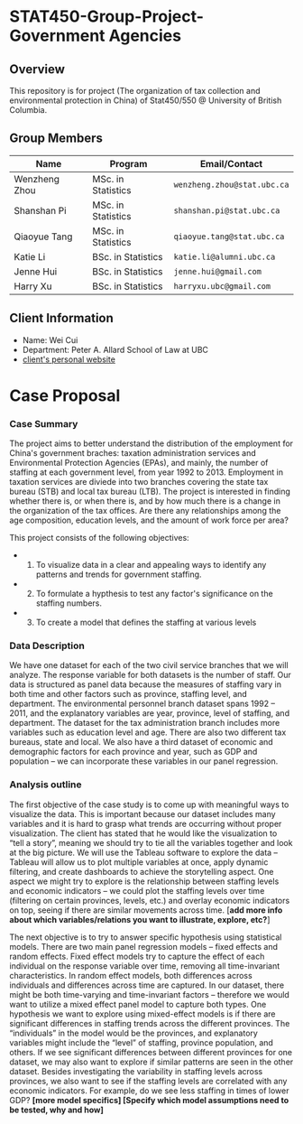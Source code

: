 # STAT450-Group-Project-Government Agencies

## Overview

This repository is for project (The organization of tax collection and environmental protection in China) of Stat450/550 @ University of British Columbia.

## Group Members

|   **Name**     |     **Program**           |    **Email/Contact**              |
|----------------|---------------------------|-----------------------------------|
| Wenzheng Zhou  |    MSc. in Statistics     |    `wenzheng.zhou@stat.ubc.ca`    |
| Shanshan Pi    |    MSc. in Statistics     |    `shanshan.pi@stat.ubc.ca`      |
| Qiaoyue Tang   |    MSc. in Statistics     |    `qiaoyue.tang@stat.ubc.ca`     |
| Katie Li       |    BSc. in Statistics     |    `katie.li@alumni.ubc.ca`       |
| Jenne Hui      |    BSc. in Statistics     |    `jenne.hui@gmail.com`          |
| Harry Xu       |    BSc. in Statistics     |    `harryxu.ubc@gmail.com`        |

## Client Information

- Name: Wei Cui 
- Department: Peter A. Allard School of Law at UBC
- [client's personal website](https://ubc.academia.edu/WeiCui)

# Case Proposal

### Case Summary

The project aims to better understand the distribution of the employment for China's government braches: taxation administration services and Environmental Protection Agencies (EPAs), and mainly, the number of staffing at each government level, from year 1992 to 2013. Employment in taxation services are diviede into two branches covering the state tax bureau (STB) and local tax bureau (LTB). 
The project is interested in finding whether there is, or when there is, and by how much there is a change in the organization of the tax offices. Are there any relationships among the age composition, education levels, and the amount of work force per area?

This project consists of the following objectives: 
- 1. To visualize data in a clear and appealing ways to identify any patterns and trends for government staffing.  
- 2. To formulate a hypthesis to test any factor's significance on the staffing numbers.
- 3. To create a model that defines the staffing at various levels

### Data Description

We have one dataset for each of the two civil service branches that we will analyze. The response variable for both datasets is the number of staff. Our data is structured as panel data because the measures of staffing vary in both time and other factors such as province, staffing level, and department. The environmental personnel branch dataset spans 1992 – 2011, and the explanatory variables are year, province, level of staffing, and department. The dataset for the tax administration branch includes more variables such as education level and age. There are also two different tax bureaus, state and local. We also have a third dataset of economic and demographic factors for each province and year, such as GDP and population – we can incorporate these variables in our panel regression.

### Analysis outline
  
  The first objective of the case study is to come up with meaningful ways to visualize the data. This is important because our dataset includes many variables and it is hard to grasp what trends are occurring without proper visualization. The client has stated that he would like the visualization to “tell a story”, meaning we should try to tie all the variables together and look at the big picture. We will use the Tableau software to explore the data – Tableau will allow us to plot multiple variables at once, apply dynamic filtering, and create dashboards to achieve the storytelling aspect. One aspect we might try to explore is the relationship between staffing levels and economic indicators – we could plot the staffing levels over time (filtering on certain provinces, levels, etc.) and overlay economic indicators on top, seeing if there are similar movements across time.  [**add more info about which variables/relations you want to illustrate, explore, etc?**]
 
 The next objective is to try to answer specific hypothesis using statistical models. There are two main panel regression models – fixed effects and random effects. Fixed effect models try to capture the effect of each individual on the response variable over time, removing all time-invariant characteristics. In random effect models, both differences across individuals and differences across time are captured. In our dataset, there might be both time-varying and time-invariant factors – therefore we would want to utilize a mixed effect panel model to capture both types.  One hypothesis we want to explore using mixed-effect models is if there are significant differences in staffing trends across the different provinces. The “individuals” in the model would be the provinces, and explanatory variables might include the “level” of staffing, province population, and others. If we see significant differences between different provinces for one dataset, we may also want to explore if similar patterns are seen in the other dataset. Besides investigating the variability in staffing levels across provinces, we also want to see if the staffing levels are correlated with any economic indicators. For example, do we see less staffing in times of lower GDP? **[more model specifics] [Specify which model assumptions need to be tested, why and how]**
